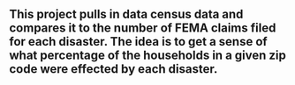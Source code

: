 ## This project pulls in data census data and compares it to the number of FEMA claims filed for each disaster. The idea is to get a sense of what percentage of the households in a given zip code were effected by each disaster.
